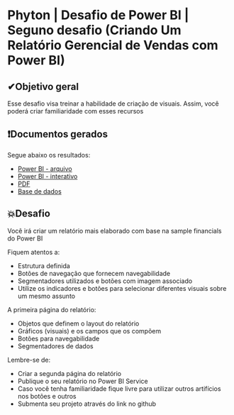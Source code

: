 # Phyton | Desafio de Power BI | Seguno desafio (Criando Um Relatório Gerencial de Vendas com Power BI)

## ✔Objetivo geral
Esse desafio visa treinar a habilidade de criação de visuais. Assim, você poderá criar familiaridade com esses recursos

## ❗Documentos gerados
Segue abaixo os resultados:
 - [Power BI - arquivo]()
 - [Power BI - interativo](https://app.powerbi.com/view?r=eyJrIjoiN2Y1ODRkNTctMzMxYi00ZDE2LTk4ZWUtMzYzNmUyNjNiZTY0IiwidCI6ImU5Njk4OTg1LTE4ODgtNDMyMC1hMzNlLTYzNTcwZjJmODc4MCJ9)
 - [PDF]()
 - [Base de dados]()

## 💥Desafio
Você irá criar um relatório mais elaborado com base na sample financials do Power BI

Fiquem atentos a: 

 - Estrutura definida 
 - Botões de navegação que fornecem navegabilidade 
 - Segmentadores utilizados e botões com imagem associado 
 - Utilize os indicadores e botões para selecionar diferentes visuais sobre um mesmo assunto 

A primeira página do relatório: 

 - Objetos que definem o layout do relatório 
 - Gráficos (visuais) e os campos que os compõem 
 - Botões para navegabilidade 
 - Segmentadores de dados 

Lembre-se de: 

 - Criar a segunda página do relatório 
 - Publique o seu relatório no Power BI Service 
 - Caso você tenha familiaridade fique livre para utilizar outros artifícios nos botões e outros 
 - Submenta seu projeto através do link no github 
